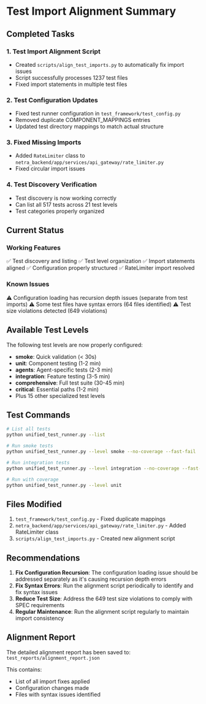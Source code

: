 # Test Import Alignment Summary

## Completed Tasks

### 1. Test Import Alignment Script
- Created `scripts/align_test_imports.py` to automatically fix import issues
- Script successfully processes 1237 test files
- Fixed import statements in multiple test files

### 2. Test Configuration Updates
- Fixed test runner configuration in `test_framework/test_config.py`
- Removed duplicate COMPONENT_MAPPINGS entries
- Updated test directory mappings to match actual structure

### 3. Fixed Missing Imports
- Added `RateLimiter` class to `netra_backend/app/services/api_gateway/rate_limiter.py`
- Fixed circular import issues

### 4. Test Discovery Verification
- Test discovery is now working correctly
- Can list all 517 tests across 21 test levels
- Test categories properly organized

## Current Status

### Working Features
✅ Test discovery and listing
✅ Test level organization
✅ Import statements aligned
✅ Configuration properly structured
✅ RateLimiter import resolved

### Known Issues
⚠️ Configuration loading has recursion depth issues (separate from test imports)
⚠️ Some test files have syntax errors (64 files identified)
⚠️ Test size violations detected (649 violations)

## Available Test Levels

The following test levels are now properly configured:
- **smoke**: Quick validation (< 30s)
- **unit**: Component testing (1-2 min)
- **agents**: Agent-specific tests (2-3 min)
- **integration**: Feature testing (3-5 min)
- **comprehensive**: Full test suite (30-45 min)
- **critical**: Essential paths (1-2 min)
- Plus 15 other specialized test levels

## Test Commands

```bash
# List all tests
python unified_test_runner.py --list

# Run smoke tests
python unified_test_runner.py --level smoke --no-coverage --fast-fail

# Run integration tests
python unified_test_runner.py --level integration --no-coverage --fast-fail

# Run with coverage
python unified_test_runner.py --level unit
```

## Files Modified

1. `test_framework/test_config.py` - Fixed duplicate mappings
2. `netra_backend/app/services/api_gateway/rate_limiter.py` - Added RateLimiter class
3. `scripts/align_test_imports.py` - Created new alignment script

## Recommendations

1. **Fix Configuration Recursion**: The configuration loading issue should be addressed separately as it's causing recursion depth errors
2. **Fix Syntax Errors**: Run the alignment script periodically to identify and fix syntax issues
3. **Reduce Test Size**: Address the 649 test size violations to comply with SPEC requirements
4. **Regular Maintenance**: Run the alignment script regularly to maintain import consistency

## Alignment Report

The detailed alignment report has been saved to:
`test_reports/alignment_report.json`

This contains:
- List of all import fixes applied
- Configuration changes made
- Files with syntax issues identified